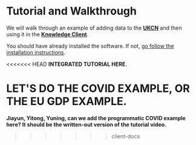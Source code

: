 # Tutorial and Walkthrough

We will walk through an example of adding data to the [__UKCN__](sharingservice.md) and then using it in the [__Knowledge Client__](knowledgeclient.md).

You should have already installed the software. If not, [go follow the installation instructions](install.md).

<<<<<<< HEAD
__INTEGRATED TUTORIAL HERE__.

__LET'S DO THE COVID EXAMPLE, OR THE EU GDP EXAMPLE__.
=======
__Jiayun, Yitong, Yuning, can we add the programmatic COVID example here?  It should be the written-out version of the tutorial video.__
>>>>>>> client-docs

